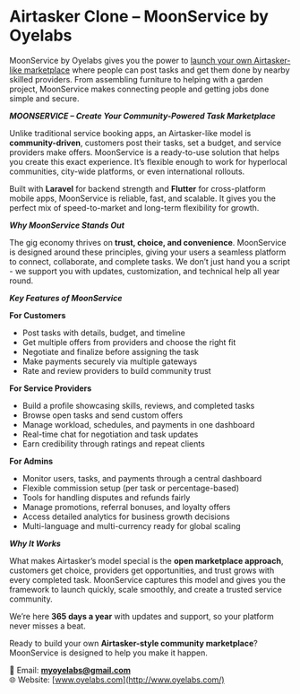 # Airtasker Clone – MoonService by Oyelabs  

MoonService by Oyelabs gives you the power to [launch your own Airtasker-like marketplace](https://oyelabs.com/airtasker-clone/) where people can post tasks and get them done by nearby skilled providers. From assembling furniture to helping with a garden project, MoonService makes connecting people and getting jobs done simple and secure.  

***MOONSERVICE – Create Your Community-Powered Task Marketplace***  

Unlike traditional service booking apps, an Airtasker-like model is **community-driven**, customers post their tasks, set a budget, and service providers make offers. MoonService is a ready-to-use solution that helps you create this exact experience. It’s flexible enough to work for hyperlocal communities, city-wide platforms, or even international rollouts.  

Built with **Laravel** for backend strength and **Flutter** for cross-platform mobile apps, MoonService is reliable, fast, and scalable. It gives you the perfect mix of speed-to-market and long-term flexibility for growth.  

***Why MoonService Stands Out*** 

The gig economy thrives on **trust, choice, and convenience**. MoonService is designed around these principles, giving your users a seamless platform to connect, collaborate, and complete tasks. We don’t just hand you a script - we support you with updates, customization, and technical help all year round.  

***Key Features of MoonService***  

**For Customers**  
- Post tasks with details, budget, and timeline  
- Get multiple offers from providers and choose the right fit  
- Negotiate and finalize before assigning the task  
- Make payments securely via multiple gateways  
- Rate and review providers to build community trust  

**For Service Providers**  
- Build a profile showcasing skills, reviews, and completed tasks  
- Browse open tasks and send custom offers  
- Manage workload, schedules, and payments in one dashboard  
- Real-time chat for negotiation and task updates  
- Earn credibility through ratings and repeat clients  

**For Admins**  
- Monitor users, tasks, and payments through a central dashboard  
- Flexible commission setup (per task or percentage-based)  
- Tools for handling disputes and refunds fairly  
- Manage promotions, referral bonuses, and loyalty offers  
- Access detailed analytics for business growth decisions  
- Multi-language and multi-currency ready for global scaling  

***Why It Works***  

What makes Airtasker’s model special is the **open marketplace approach**, customers get choice, providers get opportunities, and trust grows with every completed task. MoonService captures this model and gives you the framework to launch quickly, scale smoothly, and create a trusted service community.  

We’re here **365 days a year** with updates and support, so your platform never misses a beat.  

Ready to build your own **Airtasker-style community marketplace**? MoonService is designed to help you make it happen.  

📧 Email: **myoyelabs@gmail.com**  
🌐 Website: [www.oyelabs.com](http://www.oyelabs.com/)  
